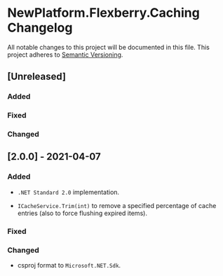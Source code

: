 # NewPlatform.Flexberry.Caching Changelog
All notable changes to this project will be documented in this file.
This project adheres to [Semantic Versioning](http://semver.org/).

## [Unreleased]

### Added

### Fixed

### Changed

## [2.0.0] - 2021-04-07

### Added
- `.NET Standard 2.0` implementation.
* `ICacheService.Trim(int)` to remove a specified percentage of cache entries (also to force flushing expired items).

### Fixed

### Changed
* csproj format to `Microsoft.NET.Sdk`.

